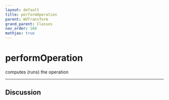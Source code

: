 ```yaml
---
layout: default
title: performOperation
parent: WVTransform
grand_parent: Classes
nav_order: 168
mathjax: true
---
```


#  performOperation

computes (runs) the operation


---

## Discussion

  
